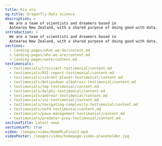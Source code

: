 ```yaml
---
title: Kia ora
og-title: Dragonfly Data Science
description: >
  We are a team of scientists and dreamers based in
  Aotearoa New Zealand, with a shared purpose of doing good with data.
introduction: >
  We are a team of scientists and dreamers based in
  Aotearoa New Zealand, with a shared purpose of doing good with data.
sections:
  - landing-pages/what-we-do/content.md
  - landing-pages/who-we-are/content.md
  - landing-pages/work/content.md
testimonials:
  - testimonials/croissant-testimonial/content.md
  - testimonials/RSI-report-testimonial/content.md
  - testimonials/vibrant-planet-testimonial/content.md
  - testimonials/Antipodean-albatross-testimonial/content.md
  - testimonials/tmp-testimonial/content.md
  - testimonials/delphi-testimonial/content.md
  - testimonials/webrear-testimonial/content.md
  - testimonials/inz-testimonial/content.md
  - testimonials/navigating-complexity-testimonial/content.md
  - testimonials/nefd-testimonial/content.md
  - testimonials/paua-management-testimonial/content.md
  - testimonials/predator-prey-testimonial/content.md
sectionTitle: Latest news
sectionLeft: true
video: /images/video/HomeMixFinal2.mp4
videoPoster: /images/video/homepage-video-placeholder.jpg
---
```

